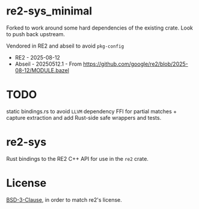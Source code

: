 re2-sys_minimal
=======
Forked to work around some hard dependencies of the existing crate. Look to push back upstream.

Vendored in RE2 and abseil to avoid `pkg-config`

* RE2 - 2025-08-12
* Abseil - 20250512.1 - From https://github.com/google/re2/blob/2025-08-12/MODULE.bazel

# TODO
static bindings.rs to avoid `LLVM` dependency
FFI for partial matches + capture extraction and add Rust-side safe wrappers and tests.

re2-sys
=======

Rust bindings to the RE2 C++ API for use in the `re2` crate.

# License
[BSD-3-Clause](./LICENSE), in order to match re2's license.